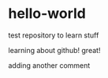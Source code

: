 # hello-world
test repository to learn stuff

learning about github! great! 

adding another comment
